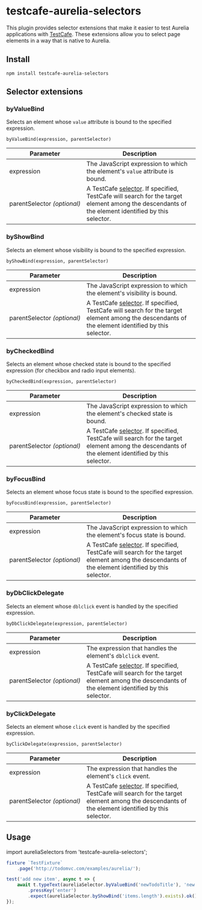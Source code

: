 # testcafe-aurelia-selectors

This plugin provides selector extensions that make it easier to test Aurelia applications with [TestCafe](https://github.com/DevExpress/testcafe/). These extensions allow you to select page elements in a way that is native to Aurelia.

## Install

```
npm install testcafe-aurelia-selectors
```

## Selector extensions

### byValueBind

Selects an element whose `value` attribute is bound to the specified expression.

```
byValueBind(expression, parentSelector)
```

Parameter                   | Description
--------------------------- | -----------
expression                        | The JavaScript expression to which the element's `value` attribute is bound.
parentSelector&#160;*(optional)*  | A TestCafe [selector](https://devexpress.github.io/testcafe/documentation/test-api/selecting-page-elements/selectors.html). If specified, TestCafe will search for the target element among the descendants of the element identified by this selector.

### byShowBind

Selects an element whose visibility is bound to the specified expression.

```
byShowBind(expression, parentSelector)
```

Parameter                   | Description
--------------------------- | -----------
expression                       | The JavaScript expression to which the element's visibility is bound.
parentSelector&#160;*(optional)*  | A TestCafe [selector](https://devexpress.github.io/testcafe/documentation/test-api/selecting-page-elements/selectors.html). If specified, TestCafe will search for the target element among the descendants of the element identified by this selector.

### byCheckedBind

Selects an element whose checked state is bound to the specified expression (for checkbox and radio input elements).

```
byCheckedBind(expression, parentSelector)
```

Parameter                   | Description
--------------------------- | -----------
expression                       | The JavaScript expression to which the element's checked state is bound.
parentSelector&#160;*(optional)*  | A TestCafe [selector](https://devexpress.github.io/testcafe/documentation/test-api/selecting-page-elements/selectors.html). If specified, TestCafe will search for the target element among the descendants of the element identified by this selector.

### byFocusBind

Selects an element whose focus state is bound to the specified expression.

```
byFocusBind(expression, parentSelector)
```

Parameter                   | Description
--------------------------- | -----------
expression                       | The JavaScript expression to which the element's focus state is bound.
parentSelector&#160;*(optional)*  | A TestCafe [selector](https://devexpress.github.io/testcafe/documentation/test-api/selecting-page-elements/selectors.html). If specified, TestCafe will search for the target element among the descendants of the element identified by this selector.

### byDbClickDelegate

Selects an element whose `dblclick` event is handled by the specified expression.

```
byDbClickDelegate(expression, parentSelector)
```

Parameter                   | Description
--------------------------- | -----------
expression                  | The expression that handles the element's `dblclick` event.
parentSelector&#160;*(optional)*  | A TestCafe [selector](https://devexpress.github.io/testcafe/documentation/test-api/selecting-page-elements/selectors.html). If specified, TestCafe will search for the target element among the descendants of the element identified by this selector.

### byClickDelegate

Selects an element whose `click` event is handled by the specified expression.

```
byClickDelegate(expression, parentSelector)
```

Parameter                   | Description
--------------------------- | -----------
expression                  | The expression that handles the element's `click` event.
parentSelector&#160;*(optional)*  | A TestCafe [selector](https://devexpress.github.io/testcafe/documentation/test-api/selecting-page-elements/selectors.html). If specified, TestCafe will search for the target element among the descendants of the element identified by this selector.

## Usage

import aureliaSelectors from 'testcafe-aurelia-selectors';

```js
fixture `TestFixture`
    .page('http://todomvc.com/examples/aurelia/');

test('add new item', async t => {
    await t.typeText(aureliaSelector.byValueBind('newTodoTitle'), 'new item')
        .pressKey('enter')
        .expect(aureliaSelector.byShowBind('items.length').exists).ok();
});
```